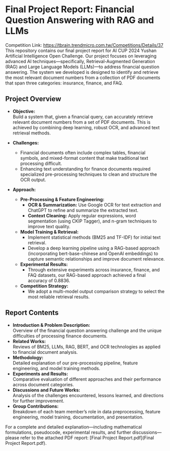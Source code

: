 # Final Project Report: Financial Question Answering with RAG and LLMs
Competition Link: https://tbrain.trendmicro.com.tw/Competitions/Details/37
This repository contains our final project report for AI CUP 2024 Yushan Artificial Intelligence Open Challenge. Our project focuses on leveraging advanced AI techniques—specifically, Retrieval-Augmented Generation (RAG) and Large Language Models (LLMs)—to address financial question answering. The system we developed is designed to identify and retrieve the most relevant document numbers from a collection of PDF documents that span three categories: insurance, finance, and FAQ.

## Project Overview

- **Objective:**  
  Build a system that, given a financial query, can accurately retrieve relevant document numbers from a set of PDF documents. This is achieved by combining deep learning, robust OCR, and advanced text retrieval methods.

- **Challenges:**  
  - Financial documents often include complex tables, financial symbols, and mixed-format content that make traditional text processing difficult.
  - Enhancing text understanding for finance documents required specialized pre-processing techniques to clean and structure the OCR output.

- **Approach:**  
  - **Pre-Processing & Feature Engineering:**  
    - **OCR & Summarization:** Use Google OCR for text extraction and ChatGPT to refine and summarize the extracted text.
    - **Context Cleaning:** Apply regular expressions, word segmentation (using CKIP Tagger), and n-gram techniques to improve text quality.
  - **Model Training & Retrieval:**  
    - Implement statistical methods (BM25 and TF-IDF) for initial text retrieval.
    - Develop a deep learning pipeline using a RAG-based approach (incorporating bert-base-chinese and OpenAI embeddings) to capture semantic relationships and improve document relevance.
  - **Experimental Results:**  
    - Through extensive experiments across insurance, finance, and FAQ datasets, our RAG-based approach achieved a final accuracy of 0.8836.
  - **Competition Strategy:**  
    - We adopt a multi-model output comparison strategy to select the most reliable retrieval results.

## Report Contents

- **Introduction & Problem Description:**  
  Overview of the financial question answering challenge and the unique difficulties of processing finance documents.
- **Related Works:**  
  Reviews of BM25, LLMs, RAG, BERT, and OCR technologies as applied to financial document analysis.
- **Methodology:**  
  Detailed explanation of our pre-processing pipeline, feature engineering, and model training methods.
- **Experiments and Results:**  
  Comparative evaluation of different approaches and their performance across document categories.
- **Discussions and Future Works:**  
  Analysis of the challenges encountered, lessons learned, and directions for further improvement.
- **Group Contributions:**  
  Breakdown of each team member’s role in data preprocessing, feature engineering, model training, documentation, and presentation.

For a complete and detailed explanation—including mathematical formulations, pseudocode, experimental results, and further discussions—please refer to the attached PDF report: [Final Project Report.pdf](Final Project Report.pdf).
